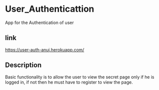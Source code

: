 # User_Authenticattion
App for the Authentication of user

## link
https://user-auth-anuj.herokuapp.com/

## Description
Basic functionality is to allow the user to view the secret page only if he is logged in, if not then he must have to register to view the page.
